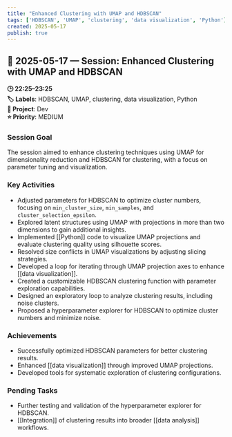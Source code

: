 ```yaml
---
title: "Enhanced Clustering with UMAP and HDBSCAN"
tags: ['HDBSCAN', 'UMAP', 'clustering', 'data visualization', 'Python']
created: 2025-05-17
publish: true
---
```


## 📅 2025-05-17 — Session: Enhanced Clustering with UMAP and HDBSCAN

**🕒 22:25–23:25**  
**🏷️ Labels**: HDBSCAN, UMAP, clustering, data visualization, Python  
**📂 Project**: Dev  
**⭐ Priority**: MEDIUM  


### Session Goal
The session aimed to enhance clustering techniques using UMAP for dimensionality reduction and HDBSCAN for clustering, with a focus on parameter tuning and visualization.

### Key Activities
- Adjusted parameters for HDBSCAN to optimize cluster numbers, focusing on `min_cluster_size`, `min_samples`, and `cluster_selection_epsilon`.
- Explored latent structures using UMAP with projections in more than two dimensions to gain additional insights.
- Implemented [[Python]] code to visualize UMAP projections and evaluate clustering quality using silhouette scores.
- Resolved size conflicts in UMAP visualizations by adjusting slicing strategies.
- Developed a loop for iterating through UMAP projection axes to enhance [[data visualization]].
- Created a customizable HDBSCAN clustering function with parameter exploration capabilities.
- Designed an exploratory loop to analyze clustering results, including noise clusters.
- Proposed a hyperparameter explorer for HDBSCAN to optimize cluster numbers and minimize noise.

### Achievements
- Successfully optimized HDBSCAN parameters for better clustering results.
- Enhanced [[data visualization]] through improved UMAP projections.
- Developed tools for systematic exploration of clustering configurations.

### Pending Tasks
- Further testing and validation of the hyperparameter explorer for HDBSCAN.
- [[Integration]] of clustering results into broader [[data analysis]] workflows.
